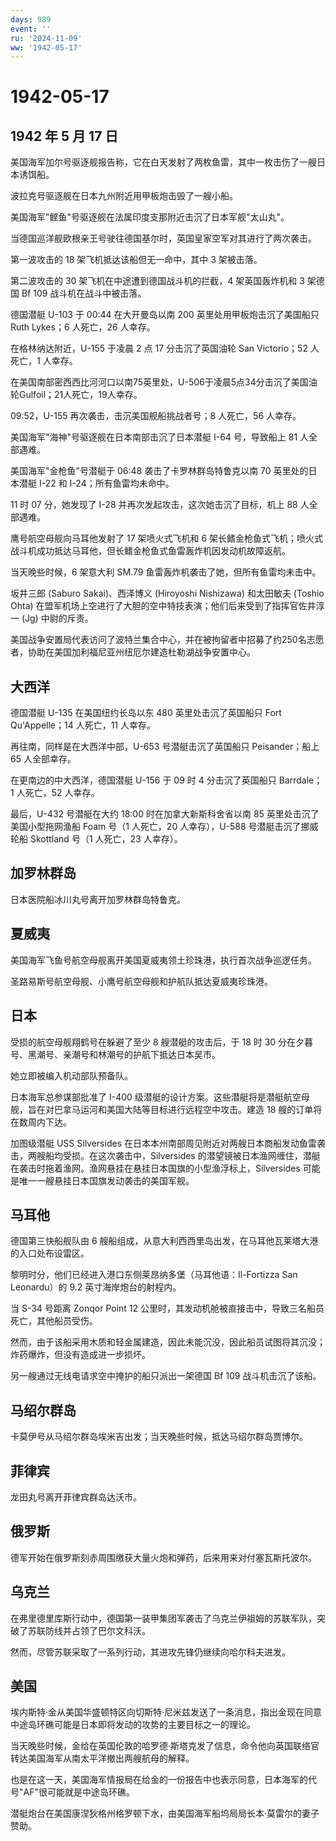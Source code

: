 ```yaml
---
days: 989
event: ''
ru: '2024-11-09'
ww: '1942-05-17'
---
```


# 1942-05-17

## 1942 年 5 月 17 日

美国海军加尔号驱逐舰报告称，它在白天发射了两枚鱼雷，其中一枚击伤了一艘日本诱饵船。

波拉克号驱逐舰在日本九州附近用甲板炮击毁了一艘小船。

美国海军"鲣鱼"号驱逐舰在法属印度支那附近击沉了日本军舰"太山丸"。

当德国巡洋舰欧根亲王号驶往德国基尔时，英国皇家空军对其进行了两次袭击。

第一波攻击的 18 架飞机抵达该船但无一命中，其中 3 架被击落。

第二波攻击的 30 架飞机在中途遭到德国战斗机的拦截，4 架英国轰炸机和 3
架德国 Bf 109 战斗机在战斗中被击落。

德国潜艇 U-103 于 00:44 在大开曼岛以南 200 英里处用甲板炮击沉了美国船只
Ruth Lykes；6 人死亡，26 人幸存。

在格林纳达附近，U-155 于凌晨 2 点 17 分击沉了英国油轮 San Victorio；52
人死亡，1 人幸存。

在美国南部密西西比河河口以南75英里处，U-506于凌晨5点34分击沉了美国油轮Gulfoil；21人死亡，19人幸存。

09:52，U-155 再次袭击，击沉美国舰船挑战者号；8 人死亡，56 人幸存。

美国海军"海神"号驱逐舰在日本南部击沉了日本潜艇 I-64 号，导致船上 81
人全部遇难。

美国海军"金枪鱼"号潜艇于 06:48 袭击了卡罗林群岛特鲁克以南 70
英里处的日本潜艇 I-22 和 I-24；所有鱼雷均未命中。

11 时 07 分，她发现了 I-28 并再次发起攻击，这次她击沉了目标，机上 88
人全部遇难。

鹰号航空母舰向马耳他发射了 17 架喷火式飞机和 6
架长鳍金枪鱼式飞机；喷火式战斗机成功抵达马耳他，但长鳍金枪鱼式鱼雷轰炸机因发动机故障返航。

当天晚些时候，6 架意大利 SM.79 鱼雷轰炸机袭击了她，但所有鱼雷均未击中。

坂井三郎 (Saburo Sakai)、西泽博义 (Hiroyoshi Nishizawa) 和太田敏夫
(Toshio Ohta)
在盟军机场上空进行了大胆的空中特技表演；他们后来受到了指挥官佐井淳一
(Jg) 中尉的斥责。

美国战争安置局代表访问了波特兰集合中心，并在被拘留者中招募了约250名志愿者，协助在美国加利福尼亚州纽厄尔建造杜勒湖战争安置中心。

## 大西洋

德国潜艇 U-135 在美国纽约长岛以东 480 英里处击沉了英国船只 Fort
Qu\'Appelle；14 人死亡，11 人幸存。

再往南，同样是在大西洋中部，U-653 号潜艇击沉了英国船只 Peisander；船上
65 人全部幸存。

在更南边的中大西洋，德国潜艇 U-156 于 09 时 4 分击沉了英国船只
Barrdale；1 人死亡，52 人幸存。

最后，U-432 号潜艇在大约 18:00 时在加拿大新斯科舍省以南 85
英里处击沉了美国小型拖网渔船 Foam 号（1 人死亡，20 人幸存），U-588
号潜艇击沉了挪威轮船 Skottland 号（1 人死亡，23 人幸存）。

## 加罗林群岛

日本医院船冰川丸号离开加罗林群岛特鲁克。

## 夏威夷

美国海军飞鱼号航空母舰离开美国夏威夷领土珍珠港，执行首次战争巡逻任务。

圣路易斯号航空母舰、小鹰号航空母舰和护航队抵达夏威夷珍珠港。

## 日本

受损的航空母舰翔鹤号在躲避了至少 8 艘潜艇的攻击后，于 18 时 30
分在夕暮号、黑潮号、亲潮号和林潮号的护航下抵达日本吴市。

她立即被编入机动部队预备队。

日本海军总参谋部批准了 I-400
级潜艇的设计方案。这些潜艇将是潜艇航空母舰，旨在对巴拿马运河和美国大陆等目标进行远程空中攻击。建造
18 艘的订单将在数周内下达。

加图级潜艇 USS Silversides
在日本本州南部周见附近对两艘日本商船发动鱼雷袭击，两艘船均受损。在这次袭击中，Silversides
的潜望镜被日本渔网缠住，潜艇在袭击时拖着渔网。渔网悬挂在悬挂日本国旗的小型渔浮标上，Silversides
可能是唯一一艘悬挂日本国旗发动袭击的美国军舰。

## 马耳他

德国第三快船舰队由 6
艘船组成，从意大利西西里岛出发，在马耳他瓦莱塔大港的入口处布设雷区。

黎明时分，他们已经进入港口东侧莱昂纳多堡（马耳他语：Il-Fortizza San
Leonardu）的 9.2 英寸海岸炮台的射程内。

当 S-34 号距离 Zonqor Point 12
公里时，其发动机舱被直接击中，导致三名船员死亡，其他船员受伤。

然而，由于该船采用木质和轻金属建造，因此未能沉没，因此船员试图将其沉没；炸药爆炸，但没有造成进一步损坏。

另一艘通过无线电请求空中掩护的船只派出一架德国 Bf 109 战斗机击沉了该船。

## 马绍尔群岛

卡莫伊号从马绍尔群岛埃米吉出发；当天晚些时候，抵达马绍尔群岛贾博尔。

## 菲律宾

龙田丸号离开菲律宾群岛达沃市。

## 俄罗斯

德军开始在俄罗斯刻赤周围缴获大量火炮和弹药，后来用来对付塞瓦斯托波尔。

## 乌克兰

在弗里德里库斯行动中，德国第一装甲集团军袭击了乌克兰伊祖姆的苏联军队，突破了苏联防线并占领了巴尔文科沃。

然而，尽管苏联采取了一系列行动，其进攻先锋仍继续向哈尔科夫进发。

## 美国

埃内斯特·金从美国华盛顿特区向切斯特·尼米兹发送了一条消息，指出金现在同意中途岛环礁可能是日本即将发动的攻势的主要目标之一的理论。

当天晚些时候，金给在英国伦敦的哈罗德·斯塔克发了信息，命令他向英国联络官转达美国海军从南太平洋撤出两艘航母的解释。

也是在这一天，美国海军情报局在给金的一份报告中也表示同意，日本海军的代号"AF"很可能就是中途岛环礁。

潜艇炮台在美国康涅狄格州格罗顿下水，由美国海军船坞局局长本·莫雷尔的妻子赞助。